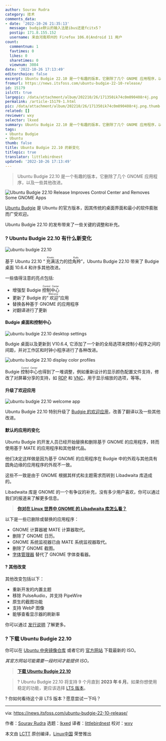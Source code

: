 ```yaml
---
author: Sourav Rudra
category: 技术
comments_data:
- date: '2022-10-26 21:35:13'
  message: budgie默认的输入法是ibus还是fcitx5？
  postip: 171.8.155.152
  username: 来自河南郑州的 Firefox 106.0|Android 11 用户
count:
  commentnum: 1
  favtimes: 0
  likes: 0
  sharetimes: 0
  viewnum: 3084
date: '2022-10-26 17:13:49'
editorchoice: false
excerpt: Ubuntu Budgie 22.10 是一个有趣的版本，它删除了几个 GNOME 应用程序，以及一些其他改进。
fromurl: https://news.itsfoss.com/ubuntu-budgie-22-10-release/
id: 15179
islctt: true
largepic: /data/attachment/album/202210/26/171350ik74c0m090408r4j.png
permalink: /article-15179-1.html
pic: /data/attachment/album/202210/26/171350ik74c0m090408r4j.png.thumb.jpg
related: []
reviewer: wxy
selector: lkxed
summary: Ubuntu Budgie 22.10 是一个有趣的版本，它删除了几个 GNOME 应用程序，以及一些其他改进。
tags:
- Ubuntu Budgie
- Ubuntu
thumb: false
title: Ubuntu Budgie 22.10 的新变化
titlepic: true
translator: littlebirdnest
updated: '2022-10-26 17:13:49'
---
```



> 
> Ubuntu Budgie 22.10 是一个有趣的版本，它删除了几个 GNOME 应用程序，以及一些其他改进。
> 
> 
> 


![Ubuntu Budgie 22.10 Release Improves Control Center and Removes Some GNOME Apps](/data/attachment/album/202210/26/171350ik74c0m090408r4j.png)


[Ubuntu Budgie](https://ubuntubudgie.org/) 是 Ubuntu 的官方版本，因其传统的桌面界面和最小的软件膨胀而广受欢迎。


Ubuntu Budgie 22.10 的发布带来了一些关键的调整和补充。


### ? Ubuntu Budgie 22.10 有什么新变化


![ubuntu budgie 22.10](/data/attachment/album/202210/26/171351vxcxgbx6b8bix6j8.png)


基于 Ubuntu 22.10 “<ruby> 充满活力的捻角羚 <rt>  Kinetic Kudu </rt></ruby>”，Ubuntu Budgie 22.10 带来了 Budgie 桌面 10.6.4 和许多其他改进。


一些值得注意的亮点包括:


* 增强型 Budgie <ruby> 控制中心 <rt>  Control Center </rt></ruby>
* 更新了 Budgie 的“<ruby> 欢迎 <rt>  Welcome </rt></ruby>”应用
* 替换各种基于 GNOME 的应用程序
* 对翻译进行了更新


#### Budgie 桌面和控制中心


![ubuntu budgie 22.10 desktop settings](/data/attachment/album/202210/26/171352chxgjx3z35ambzx7.png)


Budgie 桌面以及更新到 V10.6.4, 它添加了一个新的全局选项来控制小程序之间的间距，并对工作区和时钟小程序进行了各种改进。


![ubuntu budgie 22.10 display color profiles](/data/attachment/album/202210/26/171352thdbasbhdm8kebbr.png)


Budgie <ruby> 控制中心 <rt>  Control Center </rt></ruby>也得到了一堆调整，例如重新设计的显示颜色配置文件支持，修改了对屏幕分享的支持，如 [RDP](https://en.wikipedia.org/wiki/Remote_Desktop_Protocol) 和 [VNC](https://en.wikipedia.org/wiki/Virtual_Network_Computing)，用于显示缩放的选项，等等。


#### 升级了欢迎应用


![ubuntu budgie 22.10 welcome app](/data/attachment/album/202210/26/171353k0vvggg2nvzjyk3f.png)


Ubuntu Budgie 22.10 特别升级了 [Budgie 的欢迎应用](https://ubuntubudgie.org/2022/02/quick-overview-of-budgie-welcome-application/)，改善了翻译以及一些其他改进。


#### 默认的应用的变化


Ubuntu Budgie 的开发人员已经开始替换和删除基于 GNOME 的应用程序，转而使用基于 MATE 的应用程序和其他替代品。


他们决定这样做是因为基于 GNOME 的应用程序在 Budgie 中的外观与其他具有圆角边缘的应用程序的外观不一致。


这些不一致是由于 GNOME 根据其样式和主题需求而转到 Libadwaita 库造成的。


Libadwaita 库是 GNOME 的一个有争议的补充，没有多少用户喜欢，你可以通过我们的报道来了解更多信息。



> 
> **[你对在 Linux 世界中 GNOME 的 Libadwaita 库怎么看？](https://news.itsfoss.com/gnome-libadwaita-library/)**
> 
> 
> 


以下是一些已删除或替换的应用程序：


* GNOME 计算器被 MATE 计算器取代。
* 删除了 GNOME 日历。
* GNOME 系统监视器已由 MATE 系统监视器取代。
* 删除了 GNOME 截图。
* [字体管理器](https://itsfoss.com/font-manager/) 替代了 GNOME 字体查看器。


#### ?️ 其他改变


其他改变包括以下：


* 重新开发的内置主题
* 移除 PulseAudio，并支持 PipeWire
* 原生的截图功能
* 支持 WebP 图像
* 能够查看显示器的刷新率


你可以通过 [发行说明](https://ubuntubudgie.org/2022/09/ubuntu-budgie-22-10-release-notes/) 了解更多。


### ? 下载 Ubuntu Budgie 22.10


你可以在 [Ubuntu 中央镜像仓库](https://cdimage.ubuntu.com/ubuntu-budgie/releases/22.10/) 或者它的 [官方网站](https://ubuntubudgie.org/downloads/) 下载最新的 ISO。


*其官方网站可能需要一段时间才能提供 ISO。*



> 
> **[下载 Ubuntu Budgie 22.10](https://ubuntubudgie.org/downloads/)**
> 
> 
> 



> 
> ? Ubuntu Budgie 22.10 将支持 9 个月直到 **2023 年 6 月**。如果你想使用稳定的功能，更应该选择 [LTS 版本](https://itsfoss.com/long-term-support-lts/)。
> 
> 
> 


? 你如何看待这个非 LTS 版本？愿意尝试一下吗？




---


via: <https://news.itsfoss.com/ubuntu-budgie-22-10-release/>


作者：[Sourav Rudra](https://news.itsfoss.com/author/sourav/) 选题：[lkxed](https://github.com/lkxed) 译者：[littlebirdnest](https://github.com/littlebirdnest) 校对：[wxy](https://github.com/wxy)


本文由 [LCTT](https://github.com/LCTT/TranslateProject) 原创编译，[Linux中国](https://linux.cn/) 荣誉推出